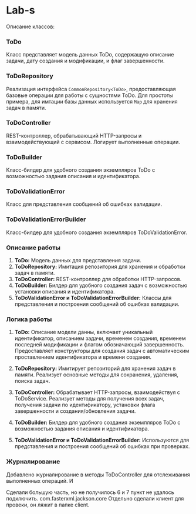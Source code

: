 # Lab-s
Описание классов:
### ToDo
Класс представляет модель данных ToDo, содержащую описание задачи, дату создания и модификации, и флаг завершенности.

### ToDoRepository
Реализация интерфейса `CommonRepository<ToDo>`, предоставляющая базовые операции для работы с сущностями ToDo. Для простоты примера, для имтации базы данных используется `Map` для хранения задач в памяти.

### ToDoController
REST-контроллер, обрабатывающий HTTP-запросы и взаимодействующий с сервисом. Логирует выполненные операции.

### ToDoBuilder
Класс-билдер для удобного создания экземпляров ToDo с возможностью задания описания и идентификатора.

### ToDoValidationError
Класс для представления сообщений об ошибках валидации.

### ToDoValidationErrorBuilder
Класс-билдер для удобного создания экземпляров ToDoValidationError.

### Описание работы
1. **ToDo:** Модель данных для представления задачи.
2. **ToDoRepository:** Имитация репозитория для хранения и обработки задач в памяти.
3. **ToDoController:** REST-контроллер для обработки HTTP-запросов.
5. **ToDoBuilder:** Билдер для удобного создания задач с возможностью установки описания и идентификатора.
6. **ToDoValidationError и ToDoValidationErrorBuilder:** Классы для представления и построения сообщений об ошибках валидации.

### Логика работы
1. **ToDo:** Описание модели данны, включает уникальный идентификатор, описанием задачи, временем создания, временем последней модификации и флагом обозначающий завершенность. Предоставляет конструкторы для создания задач с автоматическим проставлением идентификатора и времени создания.
   
2. **ToDoRepository:** Имитирует репозиторий для хранения задач в памяти. Реализует основные методы для сохранения, удаления, поиска задач.

3. **ToDoController:** Обрабатывает HTTP-запросы, взаимодействуя с ToDoService. Реализует методы для получения всех задач, получения задачи по идентификатору, установки флага завершенности и создания/обновления задачи.

4. **ToDoBuilder:** Билдер для удобного создания экземпляров ToDo с возможностью задания описания и идентификатора.

5. **ToDoValidationError и ToDoValidationErrorBuilder:** Используются для представления и построения сообщений об ошибках при проверках.

### Журналирование
Добавлено журналирование в методы ToDoController для отслеживания выполненных операций. И

Сделали большую часть, но не получилось 6 и 7 пункт не удалось подключить.
com.fasterxml.jackson.core
Отдельно cделали клиент для провеки, он ляжит в папке client.
